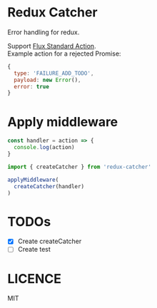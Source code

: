 # Redux Catcher
Error handling for redux.  

Support [Flux Standard Action](https://github.com/redux-utilities/flux-standard-action).  
Example action for a rejected Promise:   
``` js
{
  type: 'FAILURE_ADD_TODO',
  payload: new Error(),
  error: true
}
```

# Apply middleware
``` js
const handler = action => {
  console.log(action)
}

import { createCatcher } from 'redux-catcher'

applyMiddleware(
  createCatcher(handler)
)
```

# TODOs
- [x] Create createCatcher
- [ ] Create test

# LICENCE
MIT
